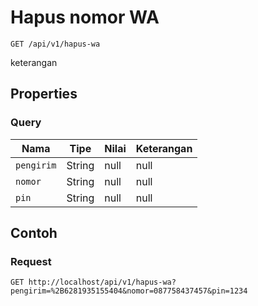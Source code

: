 # Hapus nomor WA
```http
GET /api/v1/hapus-wa
```
keterangan
## Properties
### Query
Nama | Tipe | Nilai | Keterangan
--- | --- | --- | ---
<code>pengirim</code> | String | null | null
<code>nomor</code> | String | null | null
<code>pin</code> | String | null | null
## Contoh
### Request
```http
GET http://localhost/api/v1/hapus-wa?pengirim=%2B6281935155404&nomor=087758437457&pin=1234


```
